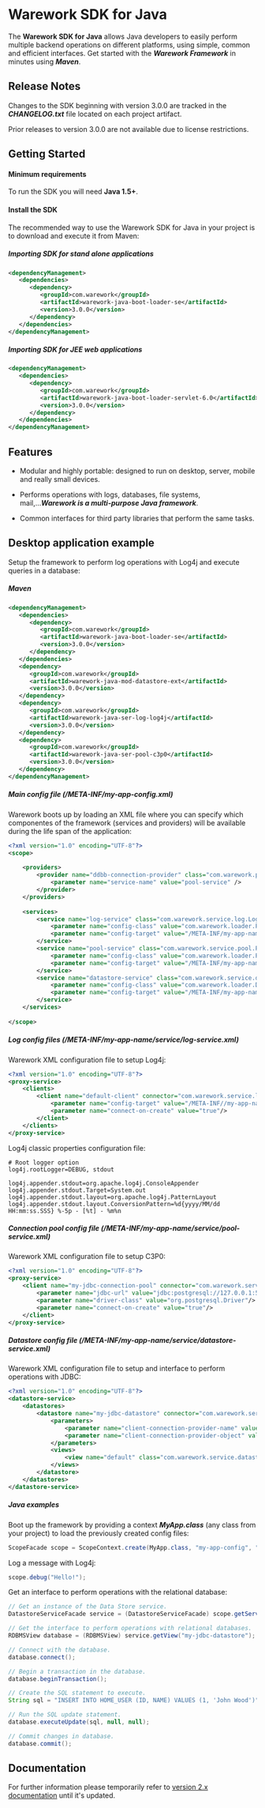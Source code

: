 # Warework SDK for Java

The **Warework SDK for Java** allows Java developers to easily perform multiple backend operations
on different platforms, using simple, common and efficient interfaces. Get started with the ***Warework Framework*** in minutes using ***Maven***.

## Release Notes ##
Changes to the SDK beginning with version 3.0.0 are tracked in the ***CHANGELOG.txt*** file located on each project artifact.

Prior releases to version 3.0.0 are not available due to license restrictions.

## Getting Started

#### Minimum requirements ####

To run the SDK you will need **Java 1.5+**.

#### Install the SDK ####

The recommended way to use the Warework SDK for Java in your project is to download and execute it from Maven:

##### Importing SDK for stand alone applications #####

```xml
<dependencyManagement>
   <dependencies>
      <dependency>
         <groupId>com.warework</groupId>
         <artifactId>warework-java-boot-loader-se</artifactId>
         <version>3.0.0</version>
      </dependency>
   </dependencies>
</dependencyManagement>
```

##### Importing SDK for JEE web applications #####

```xml
<dependencyManagement>
   <dependencies>
      <dependency>
         <groupId>com.warework</groupId>
         <artifactId>warework-java-boot-loader-servlet-6.0</artifactId>
         <version>3.0.0</version>
      </dependency>
   </dependencies>
</dependencyManagement>
```

## Features

* Modular and highly portable: designed to run on desktop, server, mobile and really small devices.

* Performs operations with logs, databases, file systems, mail,...***Warework is a multi-purpose Java framework***.

* Common interfaces for third party libraries that perform the same tasks.


## Desktop application example

Setup the framework to perform log operations with Log4j and execute queries in a database:

##### Maven #####

```xml
<dependencyManagement>
   <dependencies>
      <dependency>
         <groupId>com.warework</groupId>
         <artifactId>warework-java-boot-loader-se</artifactId>
         <version>3.0.0</version>
      </dependency>
   </dependencies>
   <dependency>
      <groupId>com.warework</groupId>
      <artifactId>warework-java-mod-datastore-ext</artifactId>
      <version>3.0.0</version>
   </dependency>	
   <dependency>
      <groupId>com.warework</groupId>
      <artifactId>warework-java-ser-log-log4j</artifactId>
      <version>3.0.0</version>
   </dependency>
   <dependency>
      <groupId>com.warework</groupId>
      <artifactId>warework-java-ser-pool-c3p0</artifactId>
      <version>3.0.0</version>
   </dependency>		
</dependencyManagement>
```

##### Main config file (/META-INF/my-app-config.xml) #####

Warework boots up by loading an XML file where you can specify which componentes of the framework (services and providers) will be available during the life span of the application:

```xml
<?xml version="1.0" encoding="UTF-8"?>
<scope>	
	
	<providers>	
		<provider name="ddbb-connection-provider" class="com.warework.provider.PooledObjectProvider">
			<parameter name="service-name" value="pool-service" />
		</provider>
	</providers>	
	
	<services>
		<service name="log-service" class="com.warework.service.log.LogServiceImpl" >
			<parameter name="config-class" value="com.warework.loader.ProxyServiceXmlLoader"/>			
			<parameter name="config-target" value="/META-INF/my-app-name/service/log-service.xml"/>
		</service>		
		<service name="pool-service" class="com.warework.service.pool.PoolServiceImpl">
			<parameter name="config-class" value="com.warework.loader.ProxyServiceXmlLoader"/>
			<parameter name="config-target" value="/META-INF/my-app-name/service/pool-service.xml" />
		</service>	
		<service name="datastore-service" class="com.warework.service.datastore.DatastoreServiceImpl">
			<parameter name="config-class" value="com.warework.loader.DatastoreXmlLoader"/>	
			<parameter name="config-target" value="/META-INF/my-app-name/service/datastore-service.xml"/>
		</service>	
	</services>
	
</scope>
```

##### Log config files (/META-INF/my-app-name/service/log-service.xml) #####

Warework XML configuration file to setup Log4j:

```xml
<?xml version="1.0" encoding="UTF-8"?>
<proxy-service>
	<clients>	
		<client name="default-client" connector="com.warework.service.log.client.connector.Log4jPropertiesConnector">
			<parameter name="config-target" value="/META-INF//my-app-name/log/log4j.properties"/>
			<parameter name="connect-on-create" value="true"/>
		</client>
	</clients>
</proxy-service>
```

Log4j classic properties configuration file:

```properties
# Root logger option
log4j.rootLogger=DEBUG, stdout

log4j.appender.stdout=org.apache.log4j.ConsoleAppender
log4j.appender.stdout.Target=System.out
log4j.appender.stdout.layout=org.apache.log4j.PatternLayout
log4j.appender.stdout.layout.ConversionPattern=%d{yyyy/MM/dd HH:mm:ss.SSS} %-5p - [%t] - %m%n
```

##### Connection pool config file (/META-INF/my-app-name/service/pool-service.xml) #####

Warework XML configuration file to setup C3P0:

```xml
<?xml version="1.0" encoding="UTF-8"?>
<proxy-service>
	<client name="my-jdbc-connection-pool" connector="com.warework.service.pool.client.connector.C3P0Connector">			
		<parameter name="jdbc-url" value="jdbc:postgresql://127.0.0.1:5432/my-app-database?user=user-name&amp;password=the-password"/>						
		<parameter name="driver-class" value="org.postgresql.Driver"/>
		<parameter name="connect-on-create" value="true"/>			
	</client>	
</proxy-service>
```

##### Datastore config file (/META-INF/my-app-name/service/datastore-service.xml) #####

Warework XML configuration file to setup and interface to perform operations with JDBC:

```xml
<?xml version="1.0" encoding="UTF-8"?>
<datastore-service>	
	<datastores>
		<datastore name="my-jdbc-datastore" connector="com.warework.service.datastore.client.connector.JdbcConnector">
			<parameters>
				<parameter name="client-connection-provider-name" value="ddbb-connection-provider"/>
				<parameter name="client-connection-provider-object" value="my-jdbc-connection-pool"/>
			</parameters>
			<views>
				<view name="default" class="com.warework.service.datastore.client.JdbcViewImpl" />
			</views>
		</datastore>				
	</datastores>
</datastore-service>
```

##### Java examples #####

Boot up the framework by providing a context ***MyApp.class*** (any class from your project) to load the previously created config files:

```java
ScopeFacade scope = ScopeContext.create(MyApp.class, "my-app-config", "my-app-name", null);
```

Log a message with Log4j:

```java
scope.debug("Hello!");
```

Get an interface to perform operations with the relational database:

```java
// Get an instance of the Data Store service. 
DatastoreServiceFacade service = (DatastoreServiceFacade) scope.getService("datastore-service");

// Get the interface to perform operations with relational databases.
RDBMSView database = (RDBMSView) service.getView("my-jdbc-datastore");

// Connect with the database.
database.connect();

// Begin a transaction in the database.
database.beginTransaction();

// Create the SQL statement to execute.
String sql = "INSERT INTO HOME_USER (ID, NAME) VALUES (1, 'John Wood')";

// Run the SQL update statement.
database.executeUpdate(sql, null, null);

// Commit changes in database.
database.commit();

```

## Documentation

For further information please temporarily refer to [version 2.x documentation][doc-file] until it's updated.

[changes-file]: ./CHANGELOG.txt
[doc-file]: ./warework-java-dist-cloud-desktop-2.1.0.pdf
